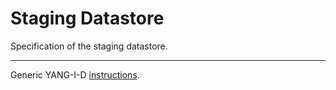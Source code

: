 Staging Datastore
=================

Specification of the staging datastore.

---

Generic YANG-I-D [instructions](https://github.com/llhotka/YANG-I-D/wiki/Instructions).



